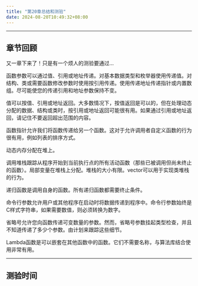 ```yaml
---
title: "第20章总结和测验"
date: 2024-08-20T10:49:32+08:00
---
```


***
## 章节回顾

又一章下来了！只是有一个烦人的测验要通过…

函数参数可以通过值、引用或地址传递。对基本数据类型和枚举器使用传递值。对结构、类或需要函数修改参数时使用按引用传递。使用传递地址传递指针或内置数组。尽可能使您的传递引用和地址参数保持不变。

值可以按值、引用或地址返回。大多数情况下，按值返回是可以的，但在处理动态分配的数据、结构或类时，按引用或地址返回可能很有用。如果通过引用或地址返回，请记住不要返回超出范围的内容。

函数指针允许我们将函数传递给另一个函数。这对于允许调用者自定义函数的行为很有用，例如列表的排序方式。

动态内存分配在堆上。

调用堆栈跟踪从程序开始到当前执行点的所有活动函数（那些已被调用但尚未终止的函数）。局部变量在堆栈上分配。堆栈的大小有限。vector可以用于实现类堆栈的行为。

递归函数是调用自身的函数。所有递归函数都需要终止条件。

命令行参数允许用户或其他程序在启动时将数据传递到程序中。命令行参数始终是C样式字符串，如果需要数值，则必须转换为数字。

省略号允许您向函数传递可变数量的参数。然而，省略号参数挂起类型检查，并且不知道传递了多少个参数。由计划来跟踪这些细节。

Lambda函数是可以嵌套在其他函数中的函数。它们不需要名称，与算法库结合使用非常有用。

***
## 测验时间

